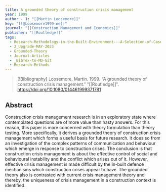```yaml
---
title: A grounded theory of construction crisis management
year: 1999
author - 1: "[[Martin Loosemore]]"
key: "[[@Loosemore1999-ne]]"
journal: "[[Construction Management and Economics]]"
publisher: "[[Routledge]]"
tags:
  - Research-Methodology-in-the-Built-Environment---A-Selection-of-Case-Studies
  - 2_Upgrade-MAY-2023
  - Grounded-Theory
  - Journal-Articles
  - _BibTex-to-MD-Git
  - Research-Methods
---
```


> [!Bibliography]
> Loosemore, Martin. 1999. “A grounded theory of construction crisis management.” "[[Routledge]]". https://doi.org/10.1080/014461999371781

## Abstract
Construction crisis management research is in an exploratory state where contemplated questions are of more value than hasty answers. For this reason, this paper is more concerned with theory formulation than theory testing. More specifically, it derives a grounded theory of construction crisis management which forms a useful basis for future research. It does so from an investigation of the complex patterns of communication and behaviour which emerge in response to construction crises. The conclusion is that construction crisis management is about the effective control of social and behavioural instability and the conflict which arises out of it. However, effective crisis management is made difficult by the in-built defence mechanisms which construction crises appear to have. The grounded theory also is contrasted with current crisis management theory and thereby, the uniqueness of crisis management in a construction context is identified.
